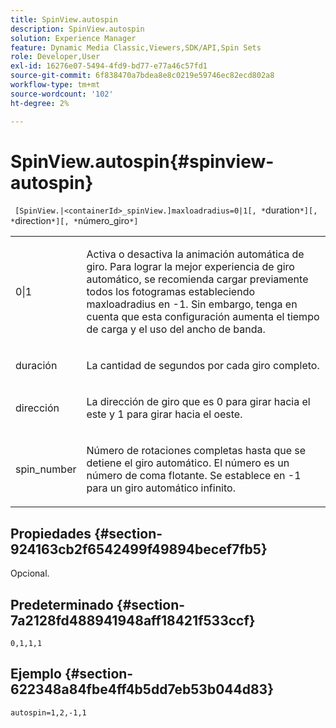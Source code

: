 ```yaml
---
title: SpinView.autospin
description: SpinView.autospin
solution: Experience Manager
feature: Dynamic Media Classic,Viewers,SDK/API,Spin Sets
role: Developer,User
exl-id: 16276e07-5494-4fd9-bd77-e77a46c57fd1
source-git-commit: 6f838470a7bdea8e8c0219e59746ec82ecd802a8
workflow-type: tm+mt
source-wordcount: '102'
ht-degree: 2%

---
```


# SpinView.autospin{#spinview-autospin}

` [SpinView.|<containerId>_spinView.]maxloadradius=0|1[, *`duration`*][, *`direction`*][, *`número_giro`*]`

<table id="table_49FFD1BC53B846F09A6D214BC8C5C3FE"> 
 <tbody> 
  <tr> 
   <td colname="col1"> <p> <span class="codeph"> 0|1</span> </p> </td> 
   <td colname="col2"> <p> Activa o desactiva la animación automática de giro. Para lograr la mejor experiencia de giro automático, se recomienda cargar previamente todos los fotogramas estableciendo <span class="codeph"> maxloadradius</span> en <span class="codeph"> -1</span>. Sin embargo, tenga en cuenta que esta configuración aumenta el tiempo de carga y el uso del ancho de banda. </p> </td> 
  </tr> 
  <tr> 
   <td colname="col1"> <p><span class="codeph"><span class="varname"> duración</span></span> </p> </td> 
   <td colname="col2"> <p> La cantidad de segundos por cada giro completo. </p> </td> 
  </tr> 
  <tr> 
   <td colname="col1"> <p> <span class="codeph"><span class="varname"> dirección</span></span> </p> </td> 
   <td colname="col2"> <p> La dirección de giro que es <span class="codeph"> 0</span> para girar hacia el este y <span class="codeph"> 1</span> para girar hacia el oeste. </p> </td> 
  </tr> 
  <tr> 
   <td colname="col1"> <p> <span class="codeph"><span class="varname"> spin_number</span></span> </p> </td> 
   <td colname="col2"> <p> Número de rotaciones completas hasta que se detiene el giro automático. El número es un número de coma flotante. Se establece en <span class="codeph"> -1</span> para un giro automático infinito. </p> </td> 
  </tr> 
 </tbody> 
</table>

## Propiedades {#section-924163cb2f6542499f49894becef7fb5}

Opcional.

## Predeterminado {#section-7a2128fd488941948aff18421f533ccf}

`0,1,1,1`

## Ejemplo {#section-622348a84fbe4ff4b5dd7eb53b044d83}

`autospin=1,2,-1,1`
